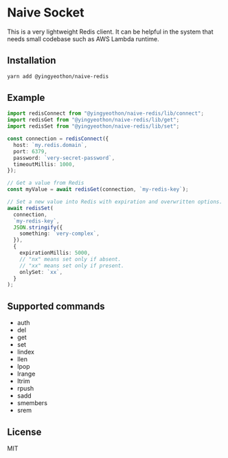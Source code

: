 # Naive Socket

This is a very lightweight Redis client. It can be helpful in the system that needs small codebase such as AWS Lambda runtime.

## Installation

```bash
yarn add @yingyeothon/naive-redis
```

## Example

```typescript
import redisConnect from "@yingyeothon/naive-redis/lib/connect";
import redisGet from "@yingyeothon/naive-redis/lib/get";
import redisSet from "@yingyeothon/naive-redis/lib/set";

const connection = redisConnect({
  host: `my.redis.domain`,
  port: 6379,
  password: `very-secret-password`,
  timeoutMillis: 1000,
});

// Get a value from Redis
const myValue = await redisGet(connection, `my-redis-key`);

// Set a new value into Redis with expiration and overwritten options.
await redisSet(
  connection,
  `my-redis-key`,
  JSON.stringify({
    something: `very-complex`,
  }),
  {
    expirationMillis: 5000,
    // "nx" means set only if absent.
    // "xx" means set only if present.
    onlySet: `xx`,
  }
);
```

## Supported commands

- auth
- del
- get
- set
- lindex
- llen
- lpop
- lrange
- ltrim
- rpush
- sadd
- smembers
- srem

## License

MIT
